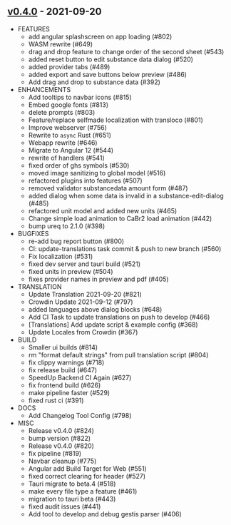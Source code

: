## [v0.4.0](https://github.com/Calciumdibromid/CaBr2/releases/tag/v0.4.0) - 2021-09-20

* FEATURES
  * add angular splashscreen on app loading (#802)
  * WASM rewrite (#649)
  * drag and drop feature to change order of the second sheet (#543)
  * added reset button to edit substance data dialog (#520)
  * added provider tabs (#489)
  * added export and save buttons below preview (#486)
  * Add drag and drop to substance data (#392)
* ENHANCEMENTS
  * Add tooltips to navbar icons (#815)
  * Embed google fonts (#813)
  * delete prompts (#803)
  * Feature/replace selfmade localization with transloco (#801)
  * Improve webserver (#756)
  * Rewrite to `async` Rust (#651)
  * Webapp rewrite (#646)
  * Migrate to Angular 12 (#544)
  * rewrite of handlers (#541)
  * fixed order of ghs symbols (#530)
  * moved image sanitizing to global model (#516)
  * refactored plugins into features (#507)
  * removed validator substancedata amount form (#487)
  * added dialog when some data is invalid in a substance-edit-dialog (#485)
  * refactored unit model and added new units (#465)
  * Change simple load animation to CaBr2 load animation (#442)
  * bump ureq to 2.1.0 (#398)
* BUGFIXES
  * re-add bug report button (#800)
  * CI: update-translations task commit & push to new branch (#560)
  * Fix localization (#531)
  * fixed dev server and tauri build (#521)
  * fixed units in preview (#504)
  * fixes provider names in preview and pdf (#405)
* TRANSLATION
  * Update Translation 2021-09-20 (#821)
  * Crowdin Update 2021-09-12 (#797)
  * added languages above dialog blocks (#648)
  * Add CI Task to update translations on push to develop (#466)
  * [Translations] Add update script & example config (#368)
  * Update Locales from Crowdin (#367)
* BUILD
  * Smaller ui builds (#814)
  * rm "format default strings" from pull translation script (#804)
  * fix clippy warnings (#718)
  * fix release build (#647)
  * SpeedUp Backend CI Again (#627)
  * fix frontend build (#626)
  * make pipeline faster (#529)
  * fixed rust ci (#391)
* DOCS
  * Add Changelog Tool Config (#798)
* MISC
  * Release v0.4.0 (#824)
  * bump version (#822)
  * Release v0.4.0 (#820)
  * fix pipeline (#819)
  * Navbar cleanup (#775)
  * Angular add Build Target for Web (#551)
  * fixed correct clearing for header (#527)
  * Tauri migrate to beta.4 (#518)
  * make every file type a feature (#461)
  * migration to tauri beta (#443)
  * fixed audit issues (#441)
  * Add tool to develop and debug gestis parser (#406)
